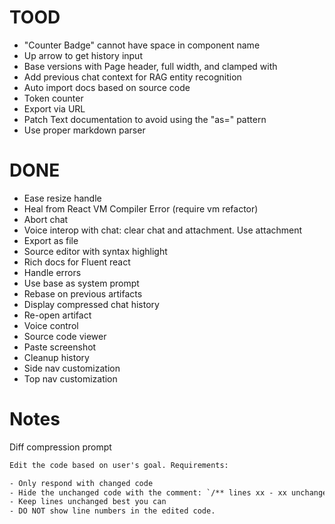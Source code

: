 # TOOD

- "Counter Badge" cannot have space in component name
- Up arrow to get history input
- Base versions with Page header, full width, and clamped with
- Add previous chat context for RAG entity recognition
- Auto import docs based on source code
- Token counter
- Export via URL
- Patch Text documentation to avoid using the "as=" pattern
- Use proper markdown parser

# DONE

- Ease resize handle
- Heal from React VM Compiler Error (require vm refactor)
- Abort chat
- Voice interop with chat: clear chat and attachment. Use attachment
- Export as file
- Source editor with syntax highlight
- Rich docs for Fluent react
- Handle errors
- Use base as system prompt
- Rebase on previous artifacts
- Display compressed chat history
- Re-open artifact
- Voice control
- Source code viewer
- Paste screenshot
- Cleanup history
- Side nav customization
- Top nav customization

# Notes

Diff compression prompt

```txt
Edit the code based on user's goal. Requirements:

- Only respond with changed code
- Hide the unchanged code with the comment: `/** lines xx - xx unchanged */`
- Keep lines unchanged best you can
- DO NOT show line numbers in the edited code.
```
